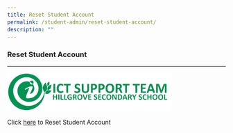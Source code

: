 ```yaml
---
title: Reset Student Account
permalink: /student-admin/reset-student-account/
description: ""
---
```

### **Reset Student Account**
----------------------------------------------------------
<img src="/images/hillgroev%20ict.png" 
     style="width:75%">
		 
Click [here](https://form.gov.sg/#!/5bbd630027538d000f37f948) to Reset Student Account		 